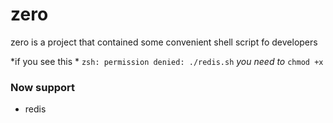# zero
zero is a project that contained some convenient shell script fo developers


*if you see this *
`zsh: permission denied: ./redis.sh`
*you need to* `chmod +x`


### Now support

- redis
